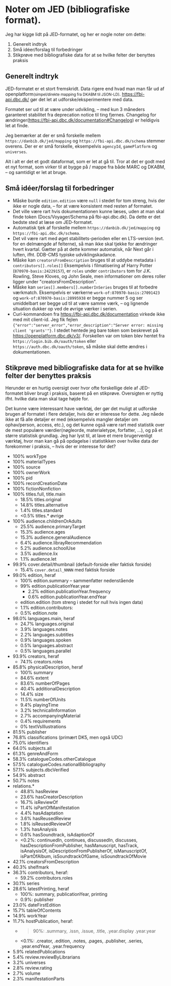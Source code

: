 # Noter om JED (bibliografiske format).

Jeg har kigge lidt på JED-formatet, og her er nogle noter om dette:

1. Generelt indtryk
2. Små idéer/forslag til forbedringer
3. Stikprøve med bibliografiske data for at se hvilke felter der benyttes praksis

## Generelt indtryk

JED-formatet er et stort fremskridt.  Data rigere end hvad man man får ud af openplatform<small>(simpel/direkte mapping fra DKABM til JSON-LD)</small>.  https://fbi-api.dbc.dk/ gør det let at udforske/eksperimentere med data.

Formatet ser ud til at være under udvikling, – med kun 3 måneders garanteret stabilitet fra deprecation notice til ting fjernes. Changelog for ændringer(https://fbi-api.dbc.dk/documentation#Changelog) er heldigvis let at finde.

Jeg bemærker at der er små forskelle mellem `https://danbib.dk/jed/mapping` og `https://fbi-api.dbc.dk/schema` stemmer overens. Der er er små forskelle, eksempelvis `agencyId`, `gamePlatform` og `universes`.

Alt i alt er det et godt dataformat, som er let at gå til. 
Tror at det er godt med et nyt format, som virker til at bygge på / mappe fra både MARC og DKABM, – og samtidigt er let at bruge.

## Små idéer/forslag til forbedringer

- Måske burde `edition.edition` være `null` i stedet for tom streng, hvis der ikke er nogle data, – for at være konsistent med resten af formatet.
- Det ville være rart hvis dokumentationen kunne læses, uden at man skal finde token (Docs/Voyager/Schema på fbi-api.dbc.dk). Da dette er det bedste sted at læse om JED-formatet.
- Automatisk tjek af forskelle mellem `https://danbib.dk/jed/mapping` og `https://fbi-api.dbc.dk/schema`.
- Det vil være rart med øget stabilitets-perioden eller en LTS-version (evt. for en delmængde af felterne), så man ikke skal tjekke for ændringer hvert kvartal. Gætter på at dette kommer automatisk, når Next går i luften, ifht. DDB-CMS typiske udviklingskadance.
- Måske kan `creatorsFromDescription` bruges til at uddybe metadata i `contributors[].roles[]` Eksempelvis i filmatisering af Harry Potter (`870970-basis:24229157`), er `roles` under `contributors` tom for J.K. Rowling, Steve Kloves, og John Seale, men informationer om deres roller ligger under "creatorsFromDescription".
- Måske kan `series[].members[].numberInSeries` bruges til at forbedre værkmatch. Eksempelvis er værkerne `work-of:870970-basis:27091423` og `work-of:870970-basis:28995938` er begge nummer 5 og ser umiddelbart ser begge ud til at være samme værk, – og lignende situation dukker op ved de øvrige værker i serien.
- Curl-kommandoen fra https://fbi-api.dbc.dk/documentation virkede ikke med mit client-id. Jeg fik fejlen `{"error":"server_error","error_description":"Server error: missing client 'grants'"}`.  I stedet hentede jeg bare token som beskrevet på https://openplatform.dbc.dk/v3/.  Forskellen var om token blev hentet fra `https://login.bib.dk/oauth/token` eller `https://auth.dbc.dk/oauth/token`, så måske skal dette ændres i dokumentationen.

## Stikprøve med bibliografiske data for at se hvilke felter der benyttes praksis

Herunder er en hurtig oversigt over hvor ofte forskellige dele af JED-formatet bliver brugt i praksis, baseret på en stikprøve.  Oversigten er nyttig ifht. hvilke data man skal tage højde for.

Det kunne være interessant have værktøj, der gør det muligt at udforske brugen af formatet i flere detaljer, hvis der er interesse for dette.
Jeg nåede ikke at få alle detaljer er med (eksempelvis mangler detaljer om ophav/person, access, etc.), og det kunne også være rart med statistik over de mest populære værdier(nøgleorde, materialetype, forfatter, ...), og på et større statistisk grundlag. Jeg har lyst til, at lave et mere brugervenligt værktøj, hvor man kan gå på opdagelse i statistikken over hvilke data der forekommer i praksis, – hvis der er interesse for det?

<!-- på ca. 738.000 poster (heraf 426K katalog-poster og 170K basisposter). Stikprøven er fundet ved at hente værker og relaterede poster til 80K tilfældige PID'er, der blev vist i DDB-CMS i november 2023.-->

- 100% workType
- 100% materialTypes
- 100% source
- 100% ownerWork
- 100% pid
- 100% recordCreationDate
- 100% fictionNonfiction
- 100% titles.full, title.main
    - 18.5% titles.original
    - 14.8% titles.alternative
    - 1.4% titles.standard
    - <0.5% titles.* øvrige
- 100% audience.childrenOrAdults
    - 25.5% audience.primaryTarget
    - 15.3% audience.ages
    - 15.3% audience.generalAudience
    - 6.4% audience.librayRecommendation
    - 5.2% audience.schoolUse
    - 3.5% audience.lix
    - 1.1% audience.let
- 99.9% cover.detail/thumbnail (default-forside eller faktisk forside)
    - 15.4% `cover.detail_NNNN` med faktisk forside
- 99.0% edition, heraf
    - 100% edition.summary – sammenfatter nedenstående
    - 99% edition.publicationYear.year
        - 2.2% edition.publicationYear.frequency
        - 0.6% edition.publicationYear.endYear
    - edition.edition (tom streng i stedet for null hvis ingen data)
    - 1.1% edition.contributors:
    - 0.5% edition.note
- 98.0% languages.main, heraf
    - 24.7% languages.original
    - 3.9% languages.notes
    - 2.2% languages.subtitles
    - 0.9% languages.spoken
    - 0.5% languages.abstract
    - 0.5% languages.parallel
- 93.9% creators, heraf
    - 74.1% creators.roles
- 85.8% physicalDescription, heraf
    - 100% summary
    - 84.6% extent
    - 83.6% numberOfPages
    - 40.4% additionalDescription
    - 14.4% size
    - 11.5% numberOfUnits
    - 9.4% playingTime
    - 3.2% technicalInformation
    - 2.7% accompanyingMaterial
    - 0.4% requirements
    - 0% textVsIllustrations
- 81.5% publisher
- 76.8% classifications (primært DK5, men også UDC)
- 75.0% identifiers
- 64.0% subjects.all
- 61.3% genreAndForm
- 58.3% catalogueCodes.otherCatalogue
- 57.5% catalogueCodes.nationalBibliography
- 57.1% subjects.dbcVerified
- 54.9% abstract
- 50.7% notes
- relations.*
    - 48.8% hasReview
    - 23.6% hasCreatorDescription
    - 16.7% isReviewOf
    - 11.4% isPartOfManifestation
    - 4.4% hasAdaptation
    - 3.6% hasReusedReview
    - 1.8% isReusedReviewOf
    - 1.3% hasAnalysis
    - 0.6% hasSoundtrack, isAdaptionOf
    - <0.2%: continuedIn, continues, discussedIn, discusses, hasDescriptionFromPublisher, hasManuscript, hasTrack, isAnalysisOf, isDescriptionFromPublisherOf, isManuscriptOf, isPartOfAlbum, isSoundtrackOfGame, isSoundtrackOfMovie
- 42.1% creatorsFromDescription
- 40.3% shelfmark
- 36.3% contributors, heraf:
    - 59.2% contributors.roles
- 30.1% series
- 28.6% latestPrinting, heraf
    - 100%: summary, publicationYear, printing
    - 0.9%: publisher
- 23.0% dateFirstEdition
- 15.7% tableOfContents
- 14.9% workYear
- 11.7% hostPublication, heraf:
    - >90%: .summary, .issn, .issue, .title, .year.display .year.year
    - <0.1%: .creator, .edition, .notes, .pages, .publisher, .series, .year.endYear, .year.frequency
- 5.9% relatedPublications
- 5.4% review.reviewByLibrarians
- 3.2% universes
- 2.8% review.rating
- 2.7% volume
- 2.3% manifestationParts
